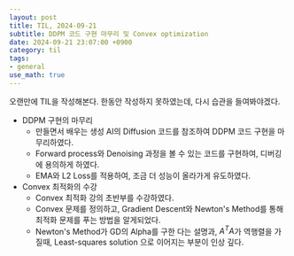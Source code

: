 ```yaml
---
layout: post
title: TIL, 2024-09-21
subtitle: DDPM 코드 구현 마무리 및 Convex optimization
date: 2024-09-21 23:07:00 +0900
category: til
tags:
- general
use_math: true
---
```


오랜만에 TIL을 작성해본다.
한동안 작성하지 못하였는데, 다시 습관을 들여봐야겠다.

- DDPM 구현의 마무리
    - 만들면서 배우는 생성 AI의 Diffusion 코드를 참조하여 DDPM 코드 구현을 마무리하였다.
    - Forward process와 Denoising 과정을 볼 수 있는 코드를 구현하여, 디버깅에 용의하게 하였다.
    - EMA와 L2 Loss를 적용하여, 조금 더 성능이 올라가게 유도하였다.
- Convex 최적화의 수강
    - Convex 최적화 강의 초반부를 수강하였다.
    - Convex 문제를 정의하고, Gradient Descent와 Newton's Method를 통해 최적화 문제를 푸는 방법을 알게되었다.
    - Newton's Method가 GD의 Alpha를 구한 다는 설명과, $A^TA$가 역행렬을 가질때, Least-squares solution 으로 이어지는 부분이 인상 깊다.

